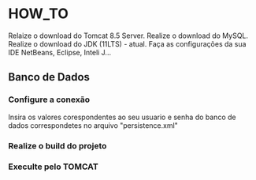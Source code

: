 
HOW_TO
=============
Relaize o download do Tomcat 8.5 Server.
Realize o download do MySQL.
Realize o download do JDK (11LTS) - atual.
Faça as configurações da sua IDE NetBeans, Eclipse, Inteli J...

## Banco de Dados
### Configure a conexão
Insira os valores corespondentes ao seu usuario e senha do banco de dados correspondetes no arquivo "persistence.xml"

<property name="javax.persistence.jdbc.user" value="root" />
<property name="javax.persistence.jdbc.password" value="toor" />

### Realize o build do projeto

### Execulte pelo TOMCAT




